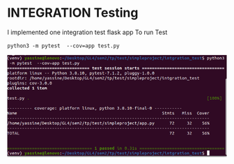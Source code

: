 # INTEGRATION Testing
I implemented one integration test flask app
To run Test
```
python3 -m pytest  --cov=app test.py

```  

![Screenshot](integration.png)
